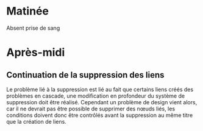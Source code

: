 # Matinée

Absent prise de sang

# Après-midi

## Continuation de la suppression des liens

Le problème lié à la suppression est lié au fait que certains liens créés des problèmes en cascade, une modification en profondeur du système de suppression doit être réalisé.
Cependant un problème de design vient alors, car il ne devrait pas être possible de supprimer des nœuds liés, les conditions doivent donc être contrôlés avant la suppression au même titre que la création de liens.